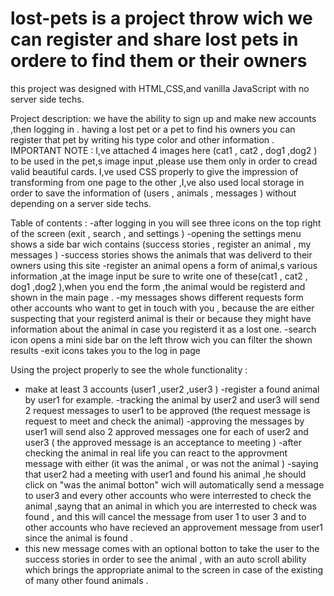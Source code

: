 # lost-pets is a project throw wich we can register and share lost pets in ordere to find them or their owners

this project was designed with HTML,CSS,and vanilla JavaScript with no server side techs.


Project description:
we have the ability to sign up and make new accounts ,then logging in .
having a lost pet or a pet to find his owners you can register that pet by writing his type color and other information .
IMPORTANT NOTE : I,ve attached 4 images here (cat1 , cat2 , dog1 ,dog2 ) to be used in the pet,s image input ,please use them only in order to cread valid beautiful cards.
I,ve used  CSS properly  to give the impression of transforming from one page to the other ,I,ve also used local storage in order to save the information of (users , animals , messages ) without depending on a server side techs.

Table of contents :
-after logging in you will see three icons on the top right of the screen (exit , search , and settings )
-opening the settings menu shows a side bar wich contains (success stories , register an animal , my messages )
      -success stories shows the animals that was deliverd to their owners using this site 
      -register an animal opens a form of animal,s various information ,at the image input be sure to write one of these(cat1 , cat2 , dog1 ,dog2 ),when you end the form         ,the animal would be registerd and shown in the main page .
      -my messages shows different requests form other accounts who want to get in touch with you , because the are either suspecting that your registerd animal is their          or because they might have information about the animal in case you registerd it as a lost one.
-search icon opens a mini side bar on the left throw wich you can filter the shown results 
-exit icons takes you to the log in page
 


Using the project properly to see the whole functionality :
- make at least 3 accounts (user1 ,user2 ,user3 )
-register a found animal by user1 for example.
-tracking the animal by user2 and user3 will send 2 request messages to user1 to be approved (the request message is request to meet and check the animal)
-approving the messages by user1 will send also 2 approved messages one for each of user2 and user3 (  the approved message is an acceptance to meeting ) 
-after checking the animal in real life you can react to the approvment message with either (it was the animal , or was not the animal )
-saying that user2 had a meeting with user1  and found his animal ,he should click on "was the animal botton" wich will automatically send a message to user3 and every other accounts who were interrested to check the animal ,sayng that an animal in which you are interrested to check was found , and this will cancel the message from user 1 to user 3 and  to other accounts who have recieved an approvement message from user1 since the animal is found .
- this new message comes with an optional botton to take the user to the success stories in order to see the animal , with an auto scroll ability which brings the appropriate animal to the screen in case of the  existing  of many other found animals .
     

